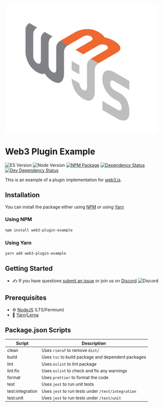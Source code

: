 <p align="center">
  <img src="assets/logo/web3js.jpg" width="500" alt="web3.js" />
</p>

# Web3 Plugin Example

![ES Version](https://img.shields.io/badge/ES-2020-yellow)
![Node Version](https://img.shields.io/badge/node-14.x-green)
[![NPM Package][npm-image]][npm-url]
[![Dependency Status][deps-image]][deps-url]
[![Dev Dependency Status][deps-dev-image]][deps-dev-url]

This is an example of a plugin implementation for [web3.js](https://github.com/ChainSafe/web3.js).

## Installation

You can install the package either using [NPM](https://www.npmjs.com/package/web3-plugin-example) or using [Yarn](https://yarnpkg.com/package/web3-plugin-example)

### Using NPM

```bash
npm install web3-plugin-example
```

### Using Yarn

```bash
yarn add web3-plugin-example
```

## Getting Started

-   :writing_hand: If you have questions [submit an issue](https://github.com/ChainSafe/web3.js/issues/new) or join us on [Discord](https://discord.gg/yjyvFRP)
    ![Discord](https://img.shields.io/discord/593655374469660673.svg?label=Discord&logo=discord)

## Prerequisites

-   :gear: [NodeJS](https://nodejs.org/) (LTS/Fermium)
-   :toolbox: [Yarn](https://yarnpkg.com/)/[Lerna](https://lerna.js.org/)

## Package.json Scripts

| Script           | Description                                        |
| ---------------- | -------------------------------------------------- |
| clean            | Uses `rimraf` to remove `dist/`                    |
| build            | Uses `tsc` to build package and dependent packages |
| lint             | Uses `eslint` to lint package                      |
| lint:fix         | Uses `eslint` to check and fix any warnings        |
| format           | Uses `prettier` to format the code                 |
| test             | Uses `jest` to run unit tests                      |
| test:integration | Uses `jest` to run tests under `/test/integration` |
| test:unit        | Uses `jest` to run tests under `/test/unit`        |

[docs]: http://web3js.readthedocs.io/en/4.0/
[repo]: https://github.com/ethereum/web3.js
[npm-image]: https://img.shields.io/npm/v/web3-core-method.svg
[npm-url]: https://npmjs.org/packages/web3
[deps-image]: https://david-dm.org/ethereum/web3.js/4.x/status.svg?path=tools/web3
[deps-url]: https://david-dm.org/ethereum/web3.js/4.x?path=tools/web3
[deps-dev-image]: https://david-dm.org/ethereum/web3.js/4.x/dev-status.svg?path=tools/web3
[deps-dev-url]: https://david-dm.org/ethereum/web3.js/4.x?type=dev&path=tools/web3
